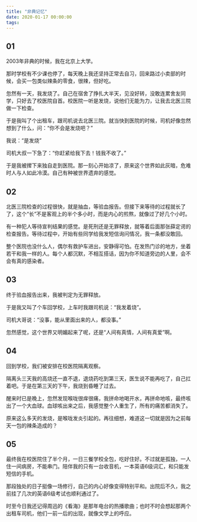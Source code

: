 ```yaml
---
title: "非典记忆"
date: 2020-01-17 00:00:00
tags:
---
```


## 01
2003年非典的时候，我在北京上大学。

那时学校有不少课也停了，每天晚上我还坚持正常去自习，回来路过小卖部的时候，会买一包类似辣条的零食，很辣，但好吃。

忽然有一天，我发烧了。自己在宿舍了挣扎大半天，见没好转，没敢连累舍友同学，只好去了校医院自首。校医院一听是发烧，说他们无能为力，让我去北医三院做一下检查。

于是我叫了个出租车，跟司机说去北医三院。就当快到医院的时候，司机好像忽然想到了什么，问：“你不会是发烧吧？”

我说：“是发烧”

司机大叔一下急了：“你赶紧给我下去！钱我不收了。”

于是我被撵下来独自走到医院。那一刻心开始凉了，原来这个世界如此灰暗，危难时人与人如此冷漠。自己有种被世界遗弃的感觉。

## 02

北医三院检查的过程很快，就是抽血，等验血报告。但接下来等待的过程就长了了，这个“长”不是客观上的半个多小时，而是内心的煎熬，就像过了好几个小时。

有一种犯人等待宣判结果的感觉。是死刑还是无罪释放，就等着后面那张薛定谔的检查报告。等待过程中，开始有些同学给我发短信询问情况，我一条都没敢回。

整个医院也没什么人，偶尔有救护车进出，安静得可怕。在发热门诊的地方，坐着若干和我一样的人。每个人都沉默，不相互搭话，因为你不知道旁边的人里，会不会有真的感染者。

## 03

终于验血报告出来，我被判定为无罪释放。

于是我又叫了个车回学校，上车时我跟司机说：“我发着烧”。

司机大哥说：“没事，能从里面出来的人，都没事。”

忽然感觉，这个世界又明媚起来了呢，还是“人间有真情，人间有真爱”啊。

## 04

回到学校，我们被安排在校医院隔离观察。

隔离头三天我的高烧还一直不退，退烧药吃到第三天，医生说不能再吃了，自己扛着吧。于是在第三天的下午，我烧到昏睡了过去。

醒来时已是晚上，忽然发现喉咙很痒很痛，我拼命地喝开水，再拼命地咳，最终咳出了一个大血球。血球咳出来之后，我感觉整个人重生了，所有的痛苦都消失了。

原来这么多天的发烧，是喉咙发炎引起的。再往细想，难道这一切就是因为之前每天一包的辣条造成的？

## 05

最终我在校医院住了半个月，一日三餐学校全包，吃好住好。不过就是孤独，一人住一间病房，不能串门。陪伴我的只有一台收音机，一本英语6级词汇，和只能发短信的手机。

那段独处的日子挺像一场修行，自己的内心好像变得特别平和。出院后不久，我之前挂了几次的英语6级考试也顺利通过了。

时至今日我还记得周迅的《看海》是那年电台的热播歌曲；也时不时会想起那两个出租车司机，他们一前一后的出现，就像文学上的呼应。

